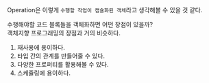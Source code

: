 Operation은 이렇게 `수행할 작업이 캡슐화된 객체`라고 생각해볼 수 있을 것 같다.

수행해야할 코드 블록들을 객체화하면 어떤 장점이 있을까?  
객체지향 프로그래밍의 장점과 거의 비슷하다.

1. 재사용에 용이하다.
2. 타입 간의 관계를 만들어줄 수 있다.
3. 다양한 프로퍼티를 활용해볼 수 있다.
4. 스케쥴링에 용이하다.